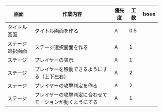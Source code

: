  画面 | 作業内容 | 優先度 | 工数 | Issue
  --- | --- | --- | --- | ---
  タイトル画面 | タイトル画面を作る　| A | 0.5 | 
  ステージ選択画面 | ステージ選択画面を作る | A | 1 | 
  ステージ | プレイヤーの表示 | A | 1 | 
  ステージ | プレイヤーを移動できるようにする（上下左右） | A | 2 | 
  ステージ | プレイヤーの攻撃判定を作る | A | 2| 
  ステージ | プレイヤーの攻撃判定に合わせてモーションが動くようにする | A | 1 | 
